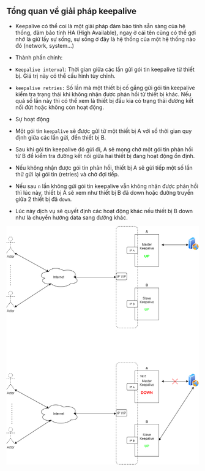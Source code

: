 ## Tổng quan về giải pháp keepalive


- Keepalive có thể coi là một giải pháp đảm bảo tính sẵn sàng của hệ thống, đảm bảo tính HA (High Available), ngay ở cái tên cũng có thể gợi nhớ là giữ lấy sự sống, sự sống ở đây là hệ thống của một hệ thống nào đó (network, system...)

- Thành phần chính:

+ `Keepalive interval`: Thời gian giữa các lần gửi gói tin keepalive từ thiết bị. Giá trị này có thể cấu hình tùy chỉnh.

+ `keepalive retries:` Số lần mà một thiết bị cố gắng gửi gói tin keepalive kiểm tra trạng thái khi không nhận được phản hồi từ thiết bị khác. Nếu quá số lần này thì có thể xem là thiết bị đầu kia có trạng thái đường kết nối đứt hoặc không còn hoạt động.

- Sự hoạt động

+ Một gói tin `keepalive` sẽ được gửi từ một thiết bị A với số thời gian quy định giữa các lần gửi, đến thiết bị B.

+ Sau khi gói tin keepalive đó gửi đi, A sẽ mong chờ một gói tin phản hồi từ B để kiểm tra đường kết nối giữa hai thiết bị đang hoạt động ổn định.

+ Nếu không nhận được gói tin phản hồi, thiết bị A sẽ gửi tiếp một số lần thử gửi lại gói tin (retries) và chờ đợi tiếp.

+ Nếu sau `n` lần không gửi gói tin keepalive vẫn không nhận được phản hồi thì lúc này, thiết bị A sẽ xem như thiết bị B đã down hoặc đường truyền giữa 2 thiết bị đã `down`.

+ Lúc này dịch vụ sẽ quyết định các hoạt động khác nếu thiết bị B down như là chuyển hướng data sang đường khác.

![](../images/tong-quan-keepalive/keep-alive.png)








